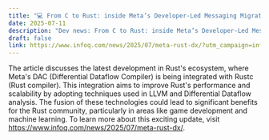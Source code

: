 ```yaml
---
title: "💻 From C to Rust: inside Meta’s Developer-Led Messaging Migration"
date: 2025-07-11
description: "Dev news: From C to Rust: inside Meta’s Developer-Led Messaging Migration"
draft: false
link: https://www.infoq.com/news/2025/07/meta-rust-dx/?utm_campaign=infoq_content&utm_source=infoq&utm_medium=feed&utm_term=global
---
```


The article discusses the latest development in Rust's ecosystem, where Meta's DAC (Differential Dataflow Compiler) is being integrated with Rustc (Rust compiler). This integration aims to improve Rust's performance and scalability by adopting techniques used in LLVM and Differential Dataflow analysis. The fusion of these technologies could lead to significant benefits for the Rust community, particularly in areas like game development and machine learning. To learn more about this exciting update, visit https://www.infoq.com/news/2025/07/meta-rust-dx/.
